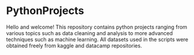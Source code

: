 # PythonProjects

Hello and welcome! This repository contains python projects ranging from various topics such as data cleaning and analysis to more advanced techniques such as machine learning. All datasets used in the scripts were obtained freely from kaggle and datacamp repositories.
